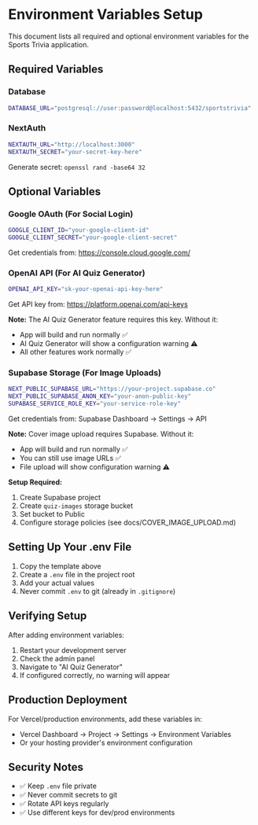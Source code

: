 # Environment Variables Setup

This document lists all required and optional environment variables for the Sports Trivia application.

## Required Variables

### Database
```bash
DATABASE_URL="postgresql://user:password@localhost:5432/sportstrivia"
```

### NextAuth
```bash
NEXTAUTH_URL="http://localhost:3000"
NEXTAUTH_SECRET="your-secret-key-here"
```
Generate secret: `openssl rand -base64 32`

## Optional Variables

### Google OAuth (For Social Login)
```bash
GOOGLE_CLIENT_ID="your-google-client-id"
GOOGLE_CLIENT_SECRET="your-google-client-secret"
```
Get credentials from: https://console.cloud.google.com/

### OpenAI API (For AI Quiz Generator)
```bash
OPENAI_API_KEY="sk-your-openai-api-key-here"
```
Get API key from: https://platform.openai.com/api-keys

**Note:** The AI Quiz Generator feature requires this key. Without it:
- App will build and run normally ✅
- AI Quiz Generator will show a configuration warning ⚠️
- All other features work normally ✅

### Supabase Storage (For Image Uploads)
```bash
NEXT_PUBLIC_SUPABASE_URL="https://your-project.supabase.co"
NEXT_PUBLIC_SUPABASE_ANON_KEY="your-anon-public-key"
SUPABASE_SERVICE_ROLE_KEY="your-service-role-key"
```
Get credentials from: Supabase Dashboard → Settings → API

**Note:** Cover image upload requires Supabase. Without it:
- App will build and run normally ✅
- You can still use image URLs ✅
- File upload will show configuration warning ⚠️

**Setup Required:**
1. Create Supabase project
2. Create `quiz-images` storage bucket
3. Set bucket to Public
4. Configure storage policies (see docs/COVER_IMAGE_UPLOAD.md)

## Setting Up Your .env File

1. Copy the template above
2. Create a `.env` file in the project root
3. Add your actual values
4. Never commit `.env` to git (already in `.gitignore`)

## Verifying Setup

After adding environment variables:
1. Restart your development server
2. Check the admin panel
3. Navigate to "AI Quiz Generator"
4. If configured correctly, no warning will appear

## Production Deployment

For Vercel/production environments, add these variables in:
- Vercel Dashboard → Project → Settings → Environment Variables
- Or your hosting provider's environment configuration

## Security Notes

- ✅ Keep `.env` file private
- ✅ Never commit secrets to git
- ✅ Rotate API keys regularly
- ✅ Use different keys for dev/prod environments

